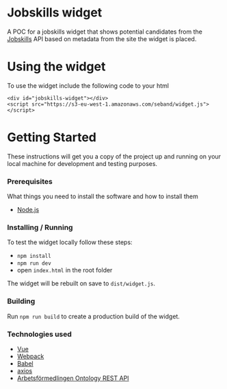 # Jobskills widget

A POC for a jobskills widget that shows potential candidates from the [Jobskills](jobskills.se) API based on metadata from the site the widget is placed.

# Using the widget

To use the widget include the following code to your html

```
<div id="jobskills-widget"></div>
<script src="https://s3-eu-west-1.amazonaws.com/seband/widget.js"></script>
```


# Getting Started
These instructions will get you a copy of the project up and running on your local machine for development and testing purposes.

### Prerequisites
What things you need to install the software and how to install them

- [Node.js](https://nodejs.org/en/download/)

### Installing / Running

To test the widget locally follow these steps:

- `npm install`
- `npm run dev`
- open `index.html` in the root folder

The widget will be rebuilt on save to `dist/widget.js`.

### Building

Run `npm run build` to create a production build of the widget.

### Technologies used

- [Vue](https://vuejs.org)
- [Webpack](https://webpack.js.org/)
- [Babel](https://babeljs.io)
- [axios](https://github.com/axios/axios)
- [Arbetsförmedlingen Ontology REST API](http://ontologi.arbetsformedlingen.se/)

